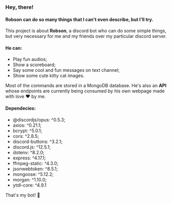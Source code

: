 ### Hey, there! 
#### Robson can do so many things that I can't even describe, but I'll try.

This project is about <b>Robson</b>, a discord bot who can do some simple things,
but very necessary for me and my friends over my particular discord server.
#### He can:
- Play fun audios;
- Show a scoreboard;
- Say some cool and fun messages on text channel;
- Show some cute kitty cat images.

Most of the commands are stored in a MongoDB database.
He's also an <b>API</b> whose endpoints are currently being consumed by his own webpage
made with love ❤️ by me.

#### Dependecies:

- @discordjs/opus: ^0.5.3;
- axios: ^0.21.1;
- bcrypt: ^5.0.1;
- cors: ^2.8.5;
- discord-buttons: ^3.2.1;
- discord.js: ^12.5.1;
- dotenv: ^8.2.0;
- express: ^4.17.1;
- ffmpeg-static: ^4.3.0;
- jsonwebtoken: ^8.5.1;
- mongoose: ^5.12.2;
- morgan: ^1.10.0;
- ytdl-core: ^4.9.1


That's my bot! 🤖️